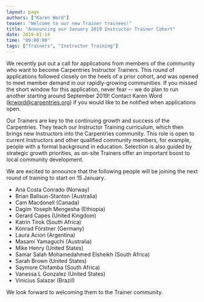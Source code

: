 ```yaml
---
layout: page
authors: ["Karen Word"]
teaser: "Welcome to our new Trainer trainees!"
title: "Announcing our January 2019 Instructor Trainer Cohort"
date: 2019-01-14
time: "09:00:00"
tags: ["Trainers", "Instructor Training"]
---
```


We recently put out a call for applications from members of the community who want to become Carpentries Instructor Trainers. This round 
of applications followed closely on the heels of a prior cohort, and was opened to meet member demand in our rapidly-growing communities. 
If you missed the short window for this application, never fear -- we do plan to run another starting around September 2019! Contact 
Karen Word ([krword@carpentries.org](mailto:krword@carpentries.org)) if you would like to be notified when applications open.

Our Trainers are key to the continuing growth and success of the Carpentries. They teach our Instructor Training curriculum, 
which then brings new Instructors into the Carpentries community. This role is open to current Instructors and other qualified 
community members, for example, people with a formal background in education. Selection is also guided by strategic growth priorities,
as on-site Trainers offer an important boost to local community development. 

We are excited to announce that the following people will be joining the next round of training to start on 15 January. 

- Ana Costa Conrado (Norway)
- Brian Ballsun-Stanton (Australia)
- Cam Macdonell (Canada)
- Dagim Yoseph Mengesha (Ethiopia)
- Gerard Capes (United Kingdom)
- Katrin Tirok (South Africa)
- Konrad Förstner (Germany)
- Laura Acion (Argentina)
- Masami Yamaguchi (Australia)
- Mike Henry (United States)
- Samar Salah Mohamedahmed Elsheikh (South Africa)
- Sarah Brown (United States)
- Saymore Chifamba (South Africa)
- Vanessa L Gonzalez (United States)
- Vinicius Salazar (Brazil)

We look forward to welcoming them to the Trainer community.
